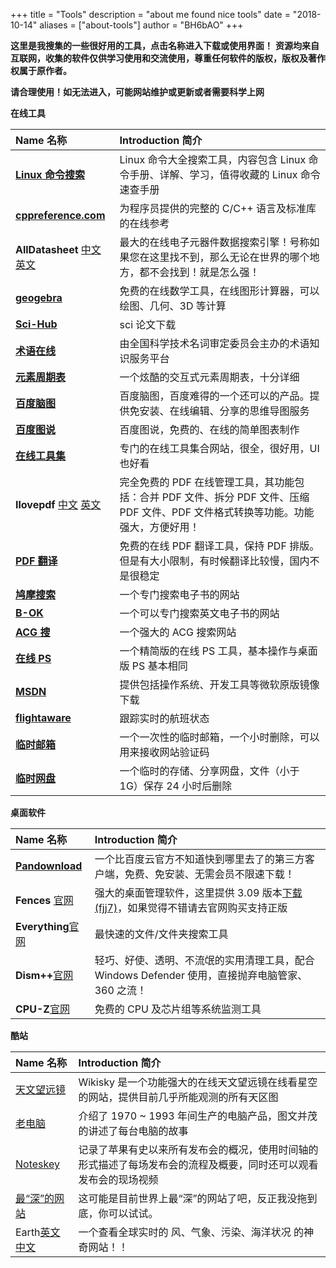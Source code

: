 +++
title = "Tools"
description = "about me found nice tools"
date = "2018-10-14"
aliases = ["about-tools"]
author = "BH6bAO"
+++

**这里是我搜集的一些很好用的工具，点击名称进入下载或使用界面！**
**资源均来自互联网，收集的软件仅供学习使用和交流使用，尊重任何软件的版权，版权及著作权属于原作者。**

**请合理使用！如无法进入，可能网站维护或更新或者需要科学上网**

**在线工具**

| **Name 名称** | **Introduction 简介** |
|:----|:---|
|[**Linux 命令搜索**](https://jslite.oschina.io/linux-command/) | Linux 命令大全搜索工具，内容包含 Linux 命令手册、详解、学习，值得收藏的 Linux 命令速查手册 |
|[**cppreference.com**](https://en.cppreference.com/w/) | 为程序员提供的完整的 C/C++ 语言及标准库的在线参考 |
|**AllDatasheet** [中文](https://www.alldatasheetcn.com) [英文](https://www.alldatasheet.com) | 最大的在线电子元器件数据搜索引擎！号称如果您在这里找不到，那么无论在世界的哪个地方，都不会找到！就是怎么强！ |
|[**geogebra**](https://www.geogebra.org) | 免费的在线数学工具，在线图形计算器，可以绘图、几何、3D 等计算 |
|[**Sci-Hub**](https://sci-hub.se) | sci 论文下载 |
|[**术语在线**](http://www.termonline.cn) | 由全国科学技术名词审定委员会主办的术语知识服务平台 |
|[**元素周期表**](https://ptable.com) | 一个炫酷的交互式元素周期表，十分详细 |
|[**百度脑图**](http://naotu.baidu.com) | 百度脑图，百度难得的一个还可以的产品。提供免安装、在线编辑、分享的思维导图服务 |
|[**百度图说**](http://tushuo.baidu.com) | 百度图说，免费的、在线的简单图表制作 |
|[**在线工具集**](https://tool.lu) | 专门的在线工具集合网站，很全，很好用，UI 也好看 |
|**Ilovepdf** [中文](https://www.ilovepdf.com/zh_cn) [英文](https://www.ilovepdf.com) | 完全免费的 PDF 在线管理工具，其功能包括：合并 PDF 文件、拆分 PDF 文件、压缩 PDF 文件、PDF 文件格式转换等功能。功能强大，方便好用！|
|[**PDF 翻译**](https://www.onlinedoctranslator.com) | 免费的在线 PDF 翻译工具，保持 PDF 排版。但是有大小限制，有时候翻译比较慢，国内不是很稳定 |
|[**鸠摩搜索**](https://www.jiumodiary.com) | 一个专门搜索电子书的网站 |
|[**B-OK**](https://b-ok.org) | 一个可以专门搜索英文电子书的网站 |
|[**ACG 搜**](https://www.acgsou.com) | 一个强大的 ACG 搜索网站 |
|[**在线 PS**](https://www.photopea.com) | 一个精简版的在线 PS 工具，基本操作与桌面版 PS 基本相同 |
|[**MSDN**](https://msdn.itellyou.cn) | 提供包括操作系统、开发工具等微软原版镜像下载 |
|[**flightaware**](https://flightaware.com/live/) | 跟踪实时的航班状态 |
|[**临时邮箱**](https://www.guerrillamail.com/zh/) | 一个一次性的临时邮箱，一个小时删除，可以用来接收网站验证码 |
|[**临时网盘**](https://send.firefox.com) | 一个临时的存储、分享网盘，文件（小于 1G）保存 24 小时后删除 |


 **桌面软件**

| **Name 名称** | **Introduction 简介** |
|:---|:---|
|[**Pandownload**](https://pandownload.com)  | 一个比百度云官方不知道快到哪里去了的第三方客户端，免费、免安装、无需会员不限速下载！ |
|**Fences** [官网](https://www.stardock.com/products/fences/) | 强大的桌面管理软件，这里提供 3.09 版本[下载(fjj7)](https://pan.baidu.com/s/1FYEq3wFfKhWsNUBCmOW_lA)，如果觉得不错请去官网购买支持正版 |
|**Everything**[官网](https://www.voidtools.com) | 最快速的文件/文件夹搜索工具 |
|**Dism++**[官网](https://www.chuyu.me ) | 轻巧、好使、透明、不流氓的实用清理工具，配合 Windows Defender 使用，直接抛弃电脑管家、360 之流！|
|**CPU-Z**[官网](https://www.cpuid.com/softwares/cpu-z.html) | 免费的 CPU 及芯片组等系统监测工具 |


**酷站**

| **Name 名称** | **Introduction 简介** |
|:---|:---|
|[天文望远镜](http://www.wikisky.org) | Wikisky 是一个功能强大的在线天文望远镜在线看星空的网站，提供目前几乎所能观测的所有天区图 |
|[老电脑](http://oldcomputers.net) | 介绍了 1970 ~ 1993 年间生产的电脑产品，图文并茂的讲述了每台电脑的故事 |
|[Noteskey](http://noteskey.com) | 记录了苹果有史以来所有发布会的概况，使用时间轴的形式描述了每场发布会的流程及概要，同时还可以观看发布会的现场视频 |
|[最“深”的网站](http://thedeepestsite.com) | 这可能是目前世界上最“深”的网站了吧，反正我没拖到底，你可以试试。 |
|Earth[英文](https://earth.nullschool.net) [中文](https://earth.nullschool.net/zh-cn/) | 一个查看全球实时的 风、气象、污染、海洋状况 的神奇网站！！ |



